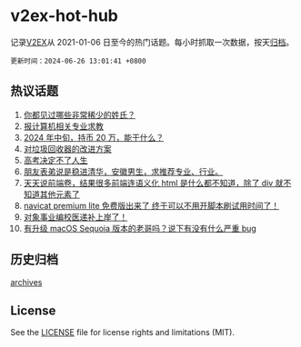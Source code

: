 # v2ex-hot-hub

 记录[V2EX](https://www.v2ex.com/)从 2021-01-06 日至今的热门话题。每小时抓取一次数据，按天[归档](archives)。

`更新时间：2024-06-26 13:01:41 +0800`

## 热议话题

1. [你都见过哪些非常稀少的姓氏？](https://www.v2ex.com/t/1052471)
1. [报计算机相关专业求教](https://www.v2ex.com/t/1052439)
1. [2024 年中旬，持币 20 万，能干什么？](https://www.v2ex.com/t/1052414)
1. [对垃圾回收器的改进方案](https://www.v2ex.com/t/1052490)
1. [高考决定不了人生](https://www.v2ex.com/t/1052454)
1. [朋友表弟说是稳进清华，安徽男生，求推荐专业、行业。](https://www.v2ex.com/t/1052630)
1. [天天说前端卷，结果很多前端连语义化 html 是什么都不知道，除了 div 就不知道其他元素了](https://www.v2ex.com/t/1052679)
1. [navicat premium lite 免费版出来了 终于可以不用开脚本刷试用时间了！](https://www.v2ex.com/t/1052544)
1. [对象事业编校医递补上岸了！](https://www.v2ex.com/t/1052458)
1. [有升级 macOS Sequoia 版本的老哥吗？说下有没有什么严重 bug](https://www.v2ex.com/t/1052427)

## 历史归档

[archives](archives)

## License

See the [LICENSE](LICENSE) file for license rights and limitations (MIT).
